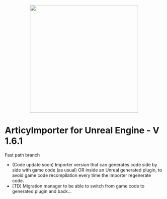 <p align="center">
  <img height="344" src="https://www.articy.com/articy-importer/unreal/ad_importer_large.png">
</p>

# ArticyImporter for Unreal Engine - V 1.6.1

Fast path branch

*  (Code update soon) Importer version that can generates code side by side with game code (as usual) OR inside an Unreal generated plugin, to avoid game code recompilation every time the importer regenerate code.
* [TD] Migration manager to be able to switch from game code to generated plugin and back...
